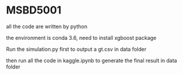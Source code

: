 # MSBD5001
all the code are written by python 

the environment is conda 3.6, need to install xgboost package 

Run the simulation.py first to output a gt.csv in data folder

then run all the code in kaggle.ipynb to generate the final result in data folder
